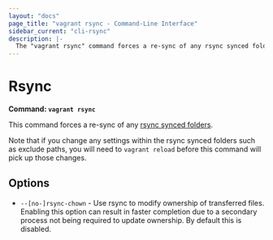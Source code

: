 ```yaml
---
layout: "docs"
page_title: "vagrant rsync - Command-Line Interface"
sidebar_current: "cli-rsync"
description: |-
  The "vagrant rsync" command forces a re-sync of any rsync synced folders.
---
```


# Rsync

**Command: `vagrant rsync`**

This command forces a re-sync of any
[rsync synced folders](/docs/synced-folders/rsync.html).

Note that if you change any settings within the rsync synced folders such
as exclude paths, you will need to `vagrant reload` before this command will
pick up those changes.

## Options

* `--[no-]rsync-chown` - Use rsync to modify ownership of transferred files. Enabling
    this option can result in faster completion due to a secondary process not being
    required to update ownership. By default this is disabled.
